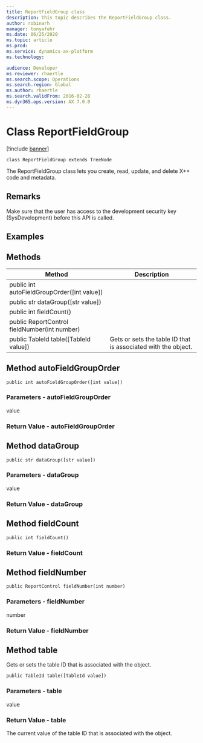 ```yaml
---
title: ReportFieldGroup class
description: This topic describes the ReportFieldGroup class.
author: robinarh
manager: tonyafehr
ms.date: 06/25/2020
ms.topic: article
ms.prod: 
ms.service: dynamics-ax-platform
ms.technology: 

audience: Developer
ms.reviewer: rhaertle
ms.search.scope: Operations
ms.search.region: Global
ms.author: rhaertle
ms.search.validFrom: 2016-02-28
ms.dyn365.ops.version: AX 7.0.0
---
```


# Class ReportFieldGroup

[!include [banner](../includes/banner.md)]

```xpp
class ReportFieldGroup extends TreeNode
```

The ReportFieldGroup class lets you create, read, update, and delete X++ code and metadata.

## Remarks

Make sure that the user has access to the development security key (SysDevelopment) before this API is called.

## Examples

## Methods

| Method                                        | Description                                                   |
|-----------------------------------------------|---------------------------------------------------------------|
| public int autoFieldGroupOrder(\[int value\]) |                                                               |
| public str dataGroup(\[str value\])           |                                                               |
| public int fieldCount()                       |                                                               |
| public ReportControl fieldNumber(int number)  |                                                               |
| public TableId table(\[TableId value\])       | Gets or sets the table ID that is associated with the object. |

## Method autoFieldGroupOrder

```xpp
public int autoFieldGroupOrder([int value])
```

### Parameters - autoFieldGroupOrder

value  

### Return Value - autoFieldGroupOrder

## Method dataGroup

```xpp
public str dataGroup([str value])
```

### Parameters - dataGroup

value  

### Return Value - dataGroup

## Method fieldCount

```xpp
public int fieldCount()
```

### Return Value - fieldCount

## Method fieldNumber

```xpp
public ReportControl fieldNumber(int number)
```

### Parameters - fieldNumber

number  

### Return Value - fieldNumber

## Method table

Gets or sets the table ID that is associated with the object.

```xpp
public TableId table([TableId value])
```

### Parameters - table

value  

### Return Value - table

The current value of the table ID that is associated with the object.

